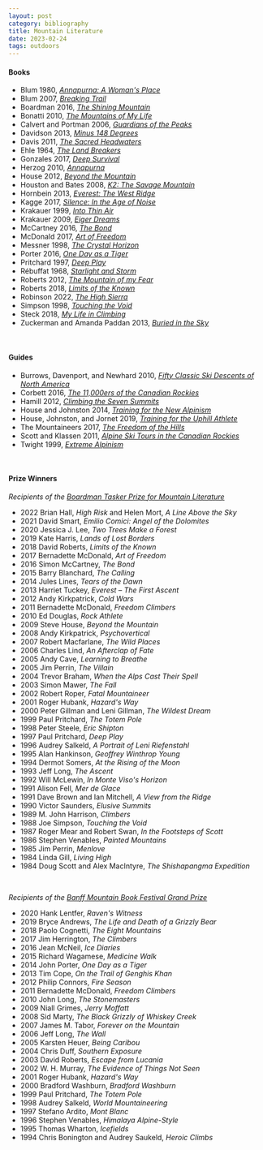 ```yaml
---
layout: post
category: bibliography
title: Mountain Literature
date: 2023-02-24
tags: outdoors
---
```


#### Books

* Blum 1980, [*Annapurna: A Woman's Place*](https://books.google.ca/books/about/Annapurna_a_Woman_s_Place.html?id=pbqCAAAAMAAJ)
* Blum 2007, [*Breaking Trail*](https://books.google.ca/books?id=Ra3565NlWLsC)
* Boardman 2016, [*The Shining Mountain*](https://books.google.ca/books?id=3qisAwAAQBAJ)
* Bonatti 2010, [*The Mountains of My Life*](https://books.google.ca/books?id=fOhgbbCacC0C)
* Calvert and Portman 2006, [*Guardians of the Peaks*](https://books.google.ca/books?id=GgQ0JtllTmcC)
* Davidson 2013, [*Minus 148 Degrees*](https://books.google.ca/books?id=ZJQTCgAAQBAJ)
* Davis 2011, [*The Sacred Headwaters*](https://books.google.ca/books/about/The_Sacred_Headwaters.html?id=IdeDCgAAQBAJ)
* Ehle 1964, [*The Land Breakers*](https://www.nyrb.com/products/the-land-breakers?variant=1094932085)
* Gonzales 2017, [*Deep Survival*](https://books.google.ca/books?id=FjAfDgAAQBAJ)
* Herzog 2010, [*Annapurna*](https://books.google.ca/books?id=Ehf8j-FEaJcC)
* House 2012, [*Beyond the Mountain*](https://books.google.ca/books?id=emDoBAAAQBAJ)
* Houston and Bates 2008, [*K2: The Savage Mountain*](https://books.google.ca/books?id=ZS_wDwAAQBAJ)
* Hornbein 2013, [*Everest: The West Ridge*](https://books.google.ca/books?id=MWsCvdQi16UC)
* Kagge 2017, [*Silence: In the Age of Noise*](https://books.google.ca/books?id=hklEDgAAQBAJ)
* Krakauer 1999, [*Into Thin Air*](https://books.google.ca/books?id=gt7EQgH8-b4C)
* Krakauer 2009, [*Eiger Dreams*](https://books.google.ca/books?id=Rv1ABAAAQBAJ)
* McCartney 2016, [*The Bond*](https://books.google.ca/books?id=Y4DgDAAAQBAJ)
* McDonald 2017, [*Art of Freedom*](https://books.google.ca/books?id=cPQxDwAAQBAJ)
* Messner 1998, [*The Crystal Horizon*](https://books.google.ca/books?id=aVDHwAEACAAJ)
* Porter 2016, [*One Day as a Tiger*](https://books.google.ca/books?id=TS5hBAAAQBAJ)
* Pritchard 1997, [*Deep Play*](https://books.google.ca/books?id=pYLXAwAAQBAJ)
* Rébuffat 1968, [*Starlight and Storm*](https://books.google.ca/books?id=HocmAAAAMAAJ)
* Roberts 2012, [*The Mountain of my Fear*](https://books.google.ca/books?id=Rj9_WwaCQ_cC)
* Roberts 2018, [*Limits of the Known*](https://books.google.ca/books?id=QoYrDwAAQBAJ)
* Robinson 2022, [*The High Sierra*](https://www.littlebrown.com/titles/kim-stanley-robinson/the-high-sierra/9780316306812/)
* Simpson 1998, [*Touching the Void*](https://books.google.ca/books?id=TsxcIg47fkgC)
* Steck 2018, [*My Life in Climbing*](https://books.google.ca/books?id=GTRTDwAAQBAJ)
* Zuckerman and Amanda Paddan 2013, [*Buried in the Sky*](https://books.google.ca/books?id=4IUsCbU4ytgC)

<br>


#### Guides

* Burrows, Davenport, and Newhard 2010, [*Fifty Classic Ski Descents of North America*](https://www.wolverinepublishing.com/store/50-classic-ski-descents/)
* Corbett 2016, [*The 11,000ers of the Canadian Rockies*](https://www.alpineclubofcanada.ca/web/ItemDetail2?iProductCode=BKMT1000boo)
* Hamill 2012, [*Climbing the Seven Summits*](https://books.google.ca/books?id=fiSgyRhsUrgC)
* House and Johnston 2014, [*Training for the New Alpinism*](https://books.google.ca/books?id=WGHoBAAAQBAJ)
* House, Johnston, and Jornet 2019, [*Training for the Uphill Athlete*](https://books.google.ca/books?id=viKytQEACAAJ)
* The Mountaineers 2017, [*The Freedom of the Hills*](https://books.google.ca/books?id=vyE6DwAAQBAJ)
* Scott and Klassen 2011, [*Alpine Ski Tours in the Canadian Rockies*](https://books.google.ca/books?id=4HoJ4XlB4B8C)
* Twight 1999, [*Extreme Alpinism*](https://books.google.ca/books?id=pDQVCgAAQBAJ)

<br>


#### Prize Winners

*Recipients of the [Boardman Tasker Prize for Mountain Literature](https://en.m.wikipedia.org/wiki/Boardman_Tasker_Prize_for_Mountain_Literature)*

* 2022 Brian Hall, *High Risk* and Helen Mort, *A Line Above the Sky*
* 2021 David Smart, *Emilio Comici: Angel of the Dolomites*
* 2020 Jessica J. Lee, *Two Trees Make a Forest*
* 2019 Kate Harris, *Lands of Lost Borders*
* 2018 David Roberts, *Limits of the Known*
* 2017 Bernadette McDonald, *Art of Freedom*
* 2016 Simon McCartney, *The Bond*
* 2015 Barry Blanchard, *The Calling*
* 2014 Jules Lines, *Tears of the Dawn*
* 2013 Harriet Tuckey, *Everest – The First Ascent*
* 2012 Andy Kirkpatrick, *Cold Wars*
* 2011 Bernadette McDonald, *Freedom Climbers*
* 2010 Ed Douglas, *Rock Athlete*
* 2009 Steve House, *Beyond the Mountain*
* 2008 Andy Kirkpatrick, *Psychovertical*
* 2007 Robert Macfarlane, *The Wild Places*
* 2006 Charles Lind, *An Afterclap of Fate*
* 2005 Andy Cave, *Learning to Breathe*
* 2005 Jim Perrin, *The Villain*
* 2004 Trevor Braham, *When the Alps Cast Their Spell*
* 2003 Simon Mawer, *The Fall*
* 2002 Robert Roper, *Fatal Mountaineer*
* 2001 Roger Hubank, *Hazard's Way*
* 2000 Peter Gillman and Leni Gillman, *The Wildest Dream*
* 1999 Paul Pritchard, *The Totem Pole*
* 1998 Peter Steele, *Eric Shipton*
* 1997 Paul Pritchard, *Deep Play*
* 1996 Audrey Salkeld, *A Portrait of Leni Riefenstahl*
* 1995 Alan Hankinson, *Geoffrey Winthrop Young*
* 1994 Dermot Somers, *At the Rising of the Moon*
* 1993 Jeff Long, *The Ascent*
* 1992 Will McLewin, *In Monte Viso's Horizon*
* 1991 Alison Fell, *Mer de Glace*
* 1991 Dave Brown and Ian Mitchell, *A View from the Ridge*
* 1990 Victor Saunders, *Elusive Summits*
* 1989 M. John Harrison, *Climbers*
* 1988 Joe Simpson, *Touching the Void*
* 1987 Roger Mear and Robert Swan, *In the Footsteps of Scott*
* 1986 Stephen Venables, *Painted Mountains*
* 1985 Jim Perrin, *Menlove*
* 1984 Linda Gill, *Living High*
* 1984 Doug Scott and Alex MacIntyre, *The Shishapangma Expedition*

<br>


*Recipients of the [Banff Mountain Book Festival Grand Prize](https://en.m.wikipedia.org/wiki/Banff_Mountain_Book_Festival)*

* 2020 Hank Lentfer, *Raven's Witness*
* 2019 Bryce Andrews, *The Life and Death of a Grizzly Bear*
* 2018 Paolo Cognetti, *The Eight Mountains*
* 2017 Jim Herrington, *The Climbers*
* 2016 Jean McNeil, *Ice Diaries*
* 2015 Richard Wagamese, *Medicine Walk*
* 2014 John Porter, *One Day as a Tiger*
* 2013 Tim Cope, *On the Trail of Genghis Khan*
* 2012 Philip Connors, *Fire Season*
* 2011 Bernadette McDonald, *Freedom Climbers*
* 2010 John Long, *The Stonemasters*
* 2009 Niall Grimes, *Jerry Moffatt*
* 2008 Sid Marty, *The Black Grizzly of Whiskey Creek*
* 2007 James M. Tabor, *Forever on the Mountain*
* 2006 Jeff Long, *The Wall*
* 2005 Karsten Heuer, *Being Caribou*
* 2004 Chris Duff, *Southern Exposure*
* 2003 David Roberts, *Escape from Lucania*
* 2002 W. H. Murray, *The Evidence of Things Not Seen*
* 2001 Roger Hubank, *Hazard's Way*
* 2000 Bradford Washburn, *Bradford Washburn*
* 1999 Paul Pritchard, *The Totem Pole*
* 1998 Audrey Salkeld, *World Mountaineering*
* 1997 Stefano Ardito, *Mont Blanc*
* 1996 Stephen Venables, *Himalaya Alpine-Style*
* 1995 Thomas Wharton, *Icefields*
* 1994 Chris Bonington and Audrey Saukeld, *Heroic Climbs*
